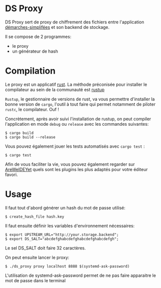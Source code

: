 # DS Proxy

DS Proxy sert de proxy de chiffrement des fichiers entre l'application [démarches-simplifées](https://github.com/betagouv/demarches-simplifiees.fr/) et son backend de stockage.

Il se compose de 2 programmes:

 - le proxy
 - un générateur de hash

# Compilation

Le proxy est un applicatif [rust](rust-lang.org). La méthode préconisée pour installer le compilateur au sein de
la communauté est [rustup](https://rustup.rs/)

`Rustup`, le gestionnaire de versions de rust, va vous permettre d'installer la bonne version de `cargo`,
l'outil à tout faire qui permet notamment de piloter `rustc`, le compilateur. Ouf !

Concrètement, après avoir suivi l'installation de rustup, on peut compiler l'application en mode `debug` ou `release`
avec les commandes suivantes:

    $ cargo build
    $ cargo build --release

Vous pouvez également jouer les tests automatisés avec `cargo test` :

    $ cargo test

Afin de vous faciliter la vie, vous pouvez également regarder sur [AreWeIDEYet](https://areweideyet.com/) quels sont
les plugins les plus adaptés pour votre éditeur favori.

# Usage

Il faut tout d'abord générer un hash du mot de passe utilisé:

    $ create_hash_file hash.key

Il faut ensuite définir les variables d'environnement nécessaires:

    $ export UPSTREAM_URL="http://your.storage.backend";
    $ export DS_SALT="abcdefghabcdefghabcdefghabcdefgh";

Le sel DS_SALT doit faire 32 caractères.

On peut ensuite lancer le proxy:

    $ ./ds_proxy proxy localhost 8888 $(systemd-ask-password)

L'utilisation de systemd-ask-password permet de ne pas faire apparaitre le mot de passe dans le terminal

